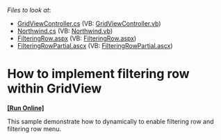 <!-- default file list -->
*Files to look at*:

* [GridViewController.cs](./CS/GridView.FilteringRow/Controllers/GridViewController.cs) (VB: [GridViewController.vb](./VB/GridView.FilteringRow/Controllers/GridViewController.vb))
* [Northwind.cs](./CS/GridView.FilteringRow/Models/Northwind.cs) (VB: [Northwind.vb](./VB/GridView.FilteringRow/Models/Northwind.vb))
* [FilteringRow.aspx](./CS/GridView.FilteringRow/Views/GridView/FilteringRow.aspx) (VB: [FilteringRow.aspx](./VB/GridView.FilteringRow/Views/GridView/FilteringRow.aspx))
* [FilteringRowPartial.ascx](./CS/GridView.FilteringRow/Views/GridView/FilteringRowPartial.ascx) (VB: [FilteringRowPartial.ascx](./VB/GridView.FilteringRow/Views/GridView/FilteringRowPartial.ascx))
<!-- default file list end -->
# How to implement filtering row within GridView
<!-- run online -->
**[[Run Online]](https://codecentral.devexpress.com/e2889/)**
<!-- run online end -->


<p>This sample demonstrate how to dynamically to enable filtering row and filtering row menu.</p>

<br/>


